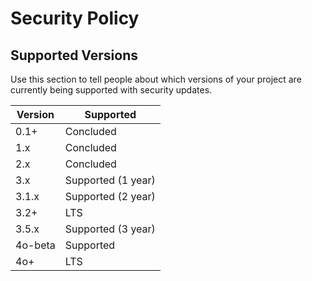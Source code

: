 # Security Policy

## Supported Versions

Use this section to tell people about which versions of your project are
currently being supported with security updates.

| Version | Supported          |
|---------|--------------------|
| 0.1+    | Concluded          |
| 1.x     | Concluded          |
| 2.x     | Concluded          |
| 3.x     | Supported (1 year) |     
| 3.1.x   | Supported (2 year) |      
| 3.2+    | LTS                | 
| 3.5.x   | Supported (3 year) | 
| 4o-beta | Supported          | 
| 4o+     | LTS                | 

